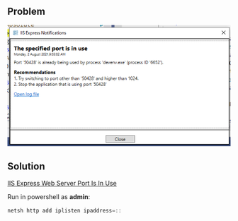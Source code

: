 

## Problem


![](assets/images/2021-08-02-09-06-06.png)

## Solution

[IIS Express Web Server Port Is In Use](https://stackoverflow.com/questions/34898901/iis-express-web-server-port-is-in-use)

Run in powershell as **admin**:

```ps1
netsh http add iplisten ipaddress=::
```
